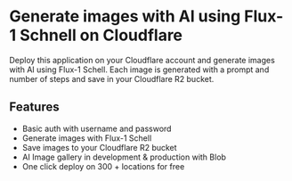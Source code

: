 # Generate images with AI using Flux-1 Schnell on Cloudflare

Deploy this application on your Cloudflare account and generate images with AI using Flux-1 Schell. Each image is generated with a prompt and number of steps and save in your Cloudflare R2 bucket.


## Features

- Basic auth with username and password
- Generate images with Flux-1 Schell
- Save images to your Cloudflare R2 bucket
- AI Image gallery in development & production with Blob
- One click deploy on 300 + locations for free
